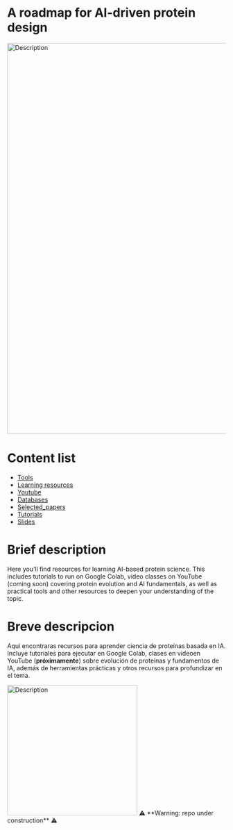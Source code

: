 # A roadmap for AI-driven protein design
<img src="https://github.com/miangoar/ciencia-de-proteinas-basada-en-IA/blob/main/img/roadmap.png" alt="Description" width="900" height="auto">

# Content list
- [Tools](./tools)
- [Learning resources](./learning_resources)
- [Youtube](./youtube)
- [Databases](./databases)
- [Selected_papers](./selected_papers)
- [Tutorials](./tutorials)
- [Slides](./slides)

# Brief description
Here you’ll find resources for learning AI-based protein science. This includes tutorials to run on Google Colab, video classes on YouTube (coming soon) covering protein evolution and AI fundamentals, as well as practical tools and other resources to deepen your understanding of the topic.

# Breve descripcion  
Aqui encontraras recursos para aprender ciencia de proteínas basada en IA. Incluye tutoriales para ejecutar en Google Colab, clases en videoen YouTube (**próximamente**) sobre evolución de proteínas y fundamentos de IA, además de herramientas prácticas y otros recursos para profundizar en el tema.

<img src="https://miangoar.github.io/images/robot_ml.png" alt="Description" width="300" height="auto">
⚠️ **Warning: repo under construction** ⚠️

  











